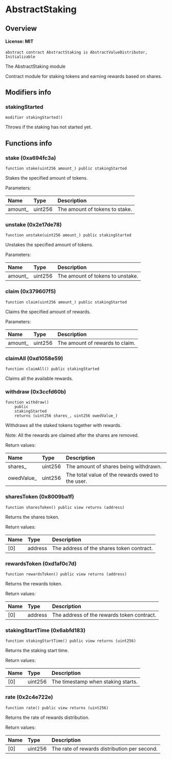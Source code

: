 # AbstractStaking

## Overview

#### License: MIT

```solidity
abstract contract AbstractStaking is AbstractValueDistributor, Initializable
```

The AbstractStaking module

Contract module for staking tokens and earning rewards based on shares.
## Modifiers info

### stakingStarted

```solidity
modifier stakingStarted()
```

Throws if the staking has not started yet.
## Functions info

### stake (0xa694fc3a)

```solidity
function stake(uint256 amount_) public stakingStarted
```

Stakes the specified amount of tokens.


Parameters:

| Name    | Type    | Description                    |
| :------ | :------ | :----------------------------- |
| amount_ | uint256 | The amount of tokens to stake. |

### unstake (0x2e17de78)

```solidity
function unstake(uint256 amount_) public stakingStarted
```

Unstakes the specified amount of tokens.


Parameters:

| Name    | Type    | Description                      |
| :------ | :------ | :------------------------------- |
| amount_ | uint256 | The amount of tokens to unstake. |

### claim (0x379607f5)

```solidity
function claim(uint256 amount_) public stakingStarted
```

Claims the specified amount of rewards.


Parameters:

| Name    | Type    | Description                     |
| :------ | :------ | :------------------------------ |
| amount_ | uint256 | The amount of rewards to claim. |

### claimAll (0xd1058e59)

```solidity
function claimAll() public stakingStarted
```

Claims all the available rewards.
### withdraw (0x3ccfd60b)

```solidity
function withdraw()
    public
    stakingStarted
    returns (uint256 shares_, uint256 owedValue_)
```

Withdraws all the staked tokens together with rewards.

Note: All the rewards are claimed after the shares are removed.



Return values:

| Name       | Type    | Description                                      |
| :--------- | :------ | :----------------------------------------------- |
| shares_    | uint256 | The amount of shares being withdrawn.            |
| owedValue_ | uint256 | The total value of the rewards owed to the user. |

### sharesToken (0x8009ba1f)

```solidity
function sharesToken() public view returns (address)
```

Returns the shares token.


Return values:

| Name | Type    | Description                               |
| :--- | :------ | :---------------------------------------- |
| [0]  | address | The address of the shares token contract. |

### rewardsToken (0xd1af0c7d)

```solidity
function rewardsToken() public view returns (address)
```

Returns the rewards token.


Return values:

| Name | Type    | Description                                |
| :--- | :------ | :----------------------------------------- |
| [0]  | address | The address of the rewards token contract. |

### stakingStartTime (0x6abfd183)

```solidity
function stakingStartTime() public view returns (uint256)
```

Returns the staking start time.


Return values:

| Name | Type    | Description                        |
| :--- | :------ | :--------------------------------- |
| [0]  | uint256 | The timestamp when staking starts. |

### rate (0x2c4e722e)

```solidity
function rate() public view returns (uint256)
```

Returns the rate of rewards distribution.


Return values:

| Name | Type    | Description                                  |
| :--- | :------ | :------------------------------------------- |
| [0]  | uint256 | The rate of rewards distribution per second. |
